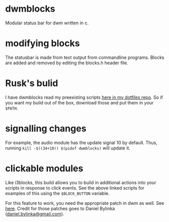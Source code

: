 # dwmblocks
Modular status bar for dwm written in c.
# modifying blocks
The statusbar is made from text output from commandline programs.
Blocks are added and removed by editing the blocks.h header file.
# Rusk's bulid
I have dwmblocks read my preexisting scripts [here in my dotfiles repo](https://github.com/LordRusk/artixdwm/tree/master/.local/bin/statusbar).
So if you want my build out of the box, download those and put them in your `$PATH`.
# signalling changes
For example, the audio module has the update signal 10 by default.
Thus, running `kill -$((34+10)) $(pidof dwmblocks)` will update it. 

# clickable modules
Like i3blocks, this build allows you to build in additional actions into your scripts in response to click events.
See the above linked scripts for examples of this using the `$BLOCK_BUTTON` variable.

For this feature to work, you need the appropriate patch in dwm as well. See [here](https://gist.github.com/danbyl/54f7c1d57fc6507242a95b71c3d8fdea).
Credit for those patches goes to Daniel Bylinka (daniel.bylinka@gmail.com).
